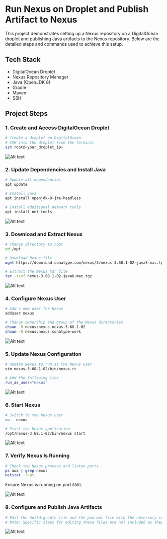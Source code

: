 # Run Nexus on Droplet and Publish Artifact to Nexus

This project demonstrates setting up a Nexus repository on a DigitalOcean droplet and publishing Java artifacts to the Nexus repository. Below are the detailed steps and commands used to achieve this setup.

## Tech Stack
- DigitalOcean Droplet
- Nexus Repository Manager
- Java (OpenJDK 8)
- Gradle
- Maven
- SSH

## Project Steps

### 1. Create and Access DigitalOcean Droplet
```sh
# Create a droplet on DigitalOcean
# SSH into the droplet from the terminal
ssh root@<your_droplet_ip>
```
![Alt text](./images/screenshot.png)


### 2. Update Dependencies and Install Java
```sh
# Update all dependencies
apt update

# Install Java
apt install openjdk-8-jre-headless

# Install additional network tools
apt install net-tools
```
![Alt text](./images/screenshot.png)

### 3. Download and Extract Nexus
```sh
# Change directory to /opt
cd /opt

# Download Nexus file
wget https://download.sonatype.com/nexus/3/nexus-3.68.1-02-java8-mac.tgz

# Extract the Nexus tar file
tar -zxvf nexus-3.68.1-02-java8-mac.tgz
```
![Alt text](./images/screenshot.png)


### 4. Configure Nexus User
```sh
# Add a new user for Nexus
adduser nexus

# Change ownership and group of the Nexus directories
chown -R nexus:nexus nexus-3.68.1-02
chown -R nexus:nexus sonatype-work
```
![Alt text](./images/screenshot.png)


### 5. Update Nexus Configuration
```sh
# Update Nexus to run as the Nexus user
vim nexus-3.68.1-02/bin/nexus.rc

# Add the following line
run_as_user="nexus"
```
![Alt text](./images/screenshot.png)


### 6. Start Nexus
```sh
# Switch to the Nexus user
su - nexus

# Start the Nexus application
/opt/nexus-3.68.1-02/bin/nexus start
```
![Alt text](./images/screenshot.png)


### 7. Verify Nexus Is Running
```sh
# Check the Nexus process and listen ports
ps aux | grep nexus
netstat -lnpt
```
Ensure Nexus is running on port `8081`.

![Alt text](./images/screenshot.png)


### 8. Configure and Publish Java Artifacts
```sh
# Edit the build.gradle file and the pom.xml file with the necessary configurations to publish Java artifacts to Nexus
# Note: Specific steps for editing these files are not included as they depend on the project requirements.
```

![Alt text](./images/screenshot.png)
